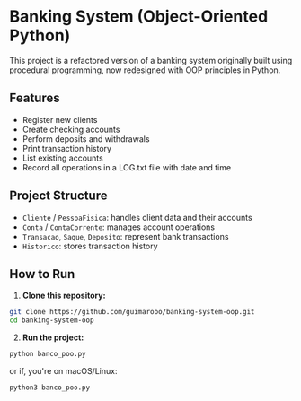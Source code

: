 # Banking System (Object-Oriented Python)

This project is a refactored version of a banking system originally built using procedural programming, now redesigned with OOP principles in Python.

## Features

- Register new clients
- Create checking accounts
- Perform deposits and withdrawals
- Print transaction history
- List existing accounts
- Record all operations in a LOG.txt file with date and time


## Project Structure

- `Cliente` / `PessoaFisica`: handles client data and their accounts
- `Conta` / `ContaCorrente`: manages account operations
- `Transacao`, `Saque`, `Deposito`: represent bank transactions
- `Historico`: stores transaction history

## How to Run

1. **Clone this repository:**

```bash
git clone https://github.com/guimarobo/banking-system-oop.git
cd banking-system-oop
```

2. **Run the project:**
```bash
python banco_poo.py
```
or if, you're on macOS/Linux:
```bash
python3 banco_poo.py
```
